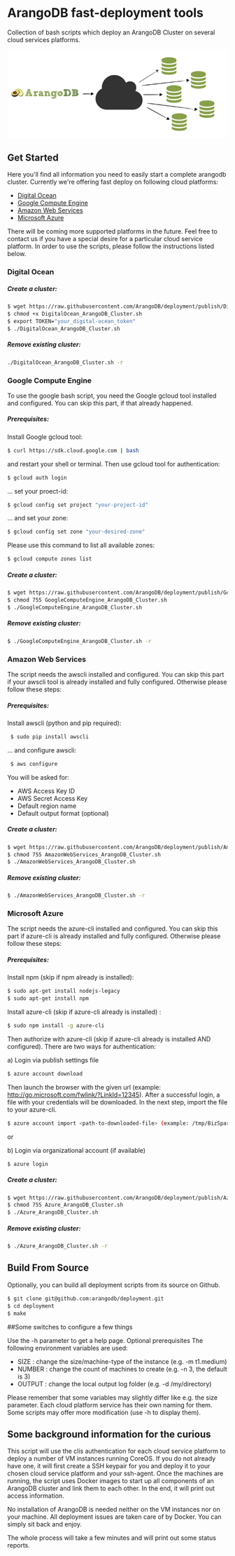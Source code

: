 # ArangoDB fast-deployment tools

Collection of bash scripts which deploy an ArangoDB Cluster on several cloud services platforms. 

![ArangoDB-Deployment](https://raw.githubusercontent.com/hkernbach/images/master/arangodb/deployment/aranogdb_deploy_img.png)

## Get Started

Here you'll find all information you need to easily start a complete arangodb cluster. Currently we're offering fast deploy on following cloud platforms: 
 * [Digital Ocean](#digital-ocean)
 * [Google Compute Engine](#google-compute-engine)
 * [Amazon Web Services](#amazon-web-services)
 * [Microsoft Azure](#microsoft-azure)
 
There will be coming more supported platforms in the future. Feel free to contact us if you have a special desire for a particular cloud service platform. In order to use the scripts, please follow the instructions listed below.

### Digital Ocean

##### Create a cluster:
```sh
$ wget https://raw.githubusercontent.com/ArangoDB/deployment/publish/DigitalOcean_ArangoDB_Cluster.sh
$ chmod +x DigitalOcean_ArangoDB_Cluster.sh
$ export TOKEN="your_digital-ocean_token"
$ ./DigitalOcean_ArangoDB_Cluster.sh 
```

##### Remove existing cluster:
```sh
./DigitalOcean_ArangoDB_Cluster.sh -r
```

### Google Compute Engine 

To use the google bash script, you need the Google gcloud tool installed and configured. You can skip this part, if that already happened.

##### Prerequisites:

Install Google gcloud tool:
```sh
$ curl https://sdk.cloud.google.com | bash
```
and restart your shell or terminal. Then use gcloud tool for authentication:
```sh
$ gcloud auth login
```
... set your proect-id:
```sh
$ gcloud config set project "your-project-id"
```
... and set your zone: 
```sh
$ gcloud config set zone "your-desired-zone" 
```
Please use this command to list all available zones:
```sh
$ gcloud compute zones list
```

##### Create a cluster:
```sh
$ wget https://raw.githubusercontent.com/ArangoDB/deployment/publish/GoogleComputeEngine_ArangoDB_Cluster.sh
$ chmod 755 GoogleComputeEngine_ArangoDB_Cluster.sh
$ ./GoogleComputeEngine_ArangoDB_Cluster.sh
```

##### Remove existing cluster:
```sh
$ ./GoogleComputeEngine_ArangoDB_Cluster.sh -r
```

### Amazon Web Services

The script needs the awscli installed and configured. You can skip this part if your awscli tool is already installed and fully configured. Otherwise please follow these steps:

##### Prerequisites:

Install awscli (python and pip required):
```sh
 $ sudo pip install awscli
```
... and configure awscli:
```sh
 $ aws configure
```

You will be asked for: 
 * AWS Access Key ID
 * AWS Secret Access Key
 * Default region name
 * Default output format (optional)

##### Create a cluster:
```sh
$ wget https://raw.githubusercontent.com/ArangoDB/deployment/publish/AmazonWebServices_ArangoDB_Cluster.sh
$ chmod 755 AmazonWebServices_ArangoDB_Cluster.sh
$ ./AmazonWebServices_ArangoDB_Cluster.sh
```

##### Remove existing cluster:
```sh
$ ./AmazonWebServices_ArangoDB_Cluster.sh -r
```

### Microsoft Azure

The script needs the azure-cli installed and configured. You can skip this part if azure-cli is already installed and fully configured. Otherwise please follow these steps:

##### Prerequisites:

Install npm (skip if npm already is installed):
```sh
$ sudo apt-get install nodejs-legacy 
$ sudo apt-get install npm
```
Install azure-cli (skip if azure-cli already is installed) :
```sh
$ sudo npm install -g azure-cli
```
Then authorize with azure-cli (skip if azure-cli already is installed AND configured).
There are two ways for authentication:

a) Login via publish settings file
```sh
$ azure account download
```
Then launch the browser with the given url (example: http://go.microsoft.com/fwlink/?LinkId=12345). After a successful login, a file with your credentials will be downloaded. In the next step, import the file to your azure-cli.
```sh
$ azure account import <path-to-downloaded-file> (example: /tmp/BizSpark\ Plus-5-26-2015-credentials.publishsettings)
```

or

b) Login via organizational account (if available)
```sh
$ azure login
```

##### Create a cluster:
```sh
$ wget https://raw.githubusercontent.com/ArangoDB/deployment/publish/Azure_ArangoDB_Cluster.sh
$ chmod 755 Azure_ArangoDB_Cluster.sh
$ ./Azure_ArangoDB_Cluster.sh
```

##### Remove existing cluster:
```sh
$ ./Azure_ArangoDB_Cluster.sh -r
```

## Build From Source
Optionally, you can build all deployment scripts from its source on Github. 
```sh
$ git clone git@github.com:arangodb/deployment.git
$ cd deployment
$ make
```

##Some switches to configure a few things

Use the -h parameter to get a help page.
Optional prerequisites The following environment variables are used:

 * SIZE : change the size/machine-type of the instance (e.g. -m t1.medium)
 * NUMBER : change the count of machines to create (e.g. -n 3, the default is 3)
 * OUTPUT : change the local output log folder (e.g. -d /my/directory)

Please remember that some variables may slightly differ like e.g. the size parameter. Each cloud platform service has their own naming for them. Some scripts may offer more modification (use -h to display them).

## Some background information for the curious
This script will use the clis authentication for each cloud service platform to deploy a number of VM instances running CoreOS. If you do not already have one, it will first create a SSH keypair for you and deploy it to your chosen cloud service platform and your ssh-agent. Once the machines are running, the script uses Docker images to start up all components of an ArangoDB cluster and link them to each other. In the end, it will print out access information.

No installation of ArangoDB is needed neither on the VM instances nor on your machine. All deployment issues are taken care of by Docker. You can simply sit back and enjoy.

The whole process will take a few minutes and will print out some status reports.
